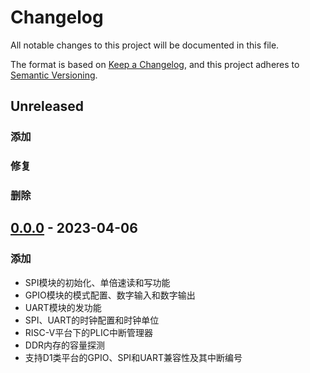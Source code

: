 # Changelog

All notable changes to this project will be documented in this file.

The format is based on [Keep a Changelog](https://keepachangelog.com/en/1.0.0/), and this project adheres
to [Semantic Versioning](https://semver.org/spec/v2.0.0.html).

## Unreleased

### 添加

### 修复

### 删除

## [0.0.0] - 2023-04-06

### 添加

- SPI模块的初始化、单倍速读和写功能
- GPIO模块的模式配置、数字输入和数字输出
- UART模块的发功能
- SPI、UART的时钟配置和时钟单位
- RISC-V平台下的PLIC中断管理器
- DDR内存的容量探测
- 支持D1类平台的GPIO、SPI和UART兼容性及其中断编号

[Unreleased]: https://github.com/rustsbi/rustsbi/compare/v0.0.0...HEAD
[0.0.0]: https://gitee.com/rustsbi/aw-soc/releases/tag/v0.0.0
